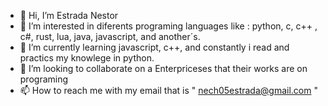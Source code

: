 - 👋 Hi, I’m Estrada Nestor
- 👀 I’m interested in diferents programing languages like : python, c, c++ , c#, rust, lua, java, javascript, and another´s.
- 🌱 I’m currently learning javascript, c++, and constantly i read and practics my knowlege in python.  
- 💞️ I’m looking to collaborate on a Enterpriceses that their works are on programing
- 📫 How to reach me with my email that is " nech05estrada@gmail.com "

<!---
Nech05es/Nech05es is a ✨ special ✨ repository because its `README.md` (this file) appears on your GitHub profile.
You can click the Preview link to take a look at your changes.
--->
